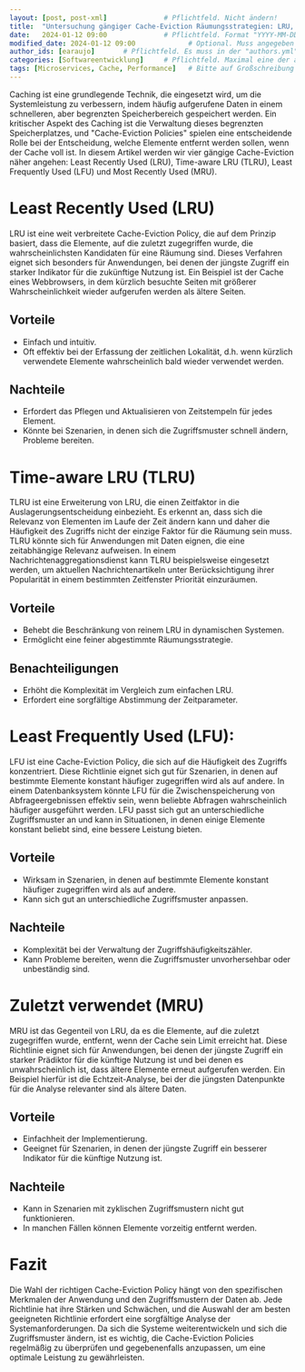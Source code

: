 ```yaml
---
layout: [post, post-xml]              # Pflichtfeld. Nicht ändern!
title:  "Untersuchung gängiger Cache-Eviction Räumungsstrategien: LRU, TLRU, LFU, and MRU"         # Pflichtfeld. Bitte einen Titel für den Blog Post angeben.
date:   2024-01-12 09:00              # Pflichtfeld. Format "YYYY-MM-DD HH:MM". Muss für Veröffentlichung in der Vergangenheit liegen. (Für Preview egal)
modified_date: 2024-01-12 09:00             # Optional. Muss angegeben werden, wenn eine bestehende Datei geändert wird.
author_ids: [earaujo]       # Pflichtfeld. Es muss in der "authors.yml" einen Eintrag mit diesen Namen geben.
categories: [Softwareentwicklung]     # Pflichtfeld. Maximal eine der angegebenen Kategorien verwenden.
tags: [Microservices, Cache, Performance]   # Bitte auf Großschreibung achten.
---
```

Caching ist eine grundlegende Technik, die eingesetzt wird, um die Systemleistung zu verbessern, indem häufig aufgerufene Daten in einem schnelleren, aber begrenzten Speicherbereich gespeichert werden. 
Ein kritischer Aspekt des Caching ist die Verwaltung dieses begrenzten Speicherplatzes, und "Cache-Eviction Policies" spielen eine entscheidende Rolle bei der Entscheidung, welche Elemente entfernt werden sollen, wenn der Cache voll ist. 
In diesem Artikel werden wir vier gängige Cache-Eviction näher angehen: Least Recently Used (LRU), Time-aware LRU (TLRU), Least Frequently Used (LFU) und Most Recently Used (MRU).

# Least Recently Used (LRU)

LRU ist eine weit verbreitete Cache-Eviction Policy, die auf dem Prinzip basiert, dass die Elemente, auf die zuletzt zugegriffen wurde, die wahrscheinlichsten Kandidaten für eine Räumung sind. 
Dieses Verfahren eignet sich besonders für Anwendungen, bei denen der jüngste Zugriff ein starker Indikator für die zukünftige Nutzung ist. 
Ein Beispiel ist der Cache eines Webbrowsers, in dem kürzlich besuchte Seiten mit größerer Wahrscheinlichkeit wieder aufgerufen werden als ältere Seiten.

## Vorteile

- Einfach und intuitiv.
- Oft effektiv bei der Erfassung der zeitlichen Lokalität, d.h. wenn kürzlich verwendete Elemente wahrscheinlich bald wieder verwendet werden.

## Nachteile

- Erfordert das Pflegen und Aktualisieren von Zeitstempeln für jedes Element.
- Könnte bei Szenarien, in denen sich die Zugriffsmuster schnell ändern, Probleme bereiten.

# Time-aware LRU (TLRU)

TLRU ist eine Erweiterung von LRU, die einen Zeitfaktor in die Auslagerungsentscheidung einbezieht. 
Es erkennt an, dass sich die Relevanz von Elementen im Laufe der Zeit ändern kann und daher die Häufigkeit des Zugriffs nicht der einzige Faktor für die Räumung sein muss. 
TLRU könnte sich für Anwendungen mit Daten eignen, die eine zeitabhängige Relevanz aufweisen. 
In einem Nachrichtenaggregationsdienst kann TLRU beispielsweise eingesetzt werden, um aktuellen Nachrichtenartikeln unter Berücksichtigung ihrer Popularität in einem bestimmten Zeitfenster Priorität einzuräumen.

## Vorteile

- Behebt die Beschränkung von reinem LRU in dynamischen Systemen.
- Ermöglicht eine feiner abgestimmte Räumungsstrategie.

## Benachteiligungen

- Erhöht die Komplexität im Vergleich zum einfachen LRU.
- Erfordert eine sorgfältige Abstimmung der Zeitparameter.

# Least Frequently Used (LFU):
LFU ist eine Cache-Eviction Policy, die sich auf die Häufigkeit des Zugriffs konzentriert. 
Diese Richtlinie eignet sich gut für Szenarien, in denen auf bestimmte Elemente konstant häufiger zugegriffen wird als auf andere. 
In einem Datenbanksystem könnte LFU für die Zwischenspeicherung von Abfrageergebnissen effektiv sein, wenn beliebte Abfragen wahrscheinlich häufiger ausgeführt werden. 
LFU passt sich gut an unterschiedliche Zugriffsmuster an und kann in Situationen, in denen einige Elemente konstant beliebt sind, eine bessere Leistung bieten.

## Vorteile

- Wirksam in Szenarien, in denen auf bestimmte Elemente konstant häufiger zugegriffen wird als auf andere.
- Kann sich gut an unterschiedliche Zugriffsmuster anpassen.

## Nachteile

- Komplexität bei der Verwaltung der Zugriffshäufigkeitszähler.
- Kann Probleme bereiten, wenn die Zugriffsmuster unvorhersehbar oder unbeständig sind.


# Zuletzt verwendet (MRU)
MRU ist das Gegenteil von LRU, da es die Elemente, auf die zuletzt zugegriffen wurde, entfernt, wenn der Cache sein Limit erreicht hat. 
Diese Richtlinie eignet sich für Anwendungen, bei denen der jüngste Zugriff ein starker Prädiktor für die künftige Nutzung ist und bei denen es unwahrscheinlich ist, dass ältere Elemente erneut aufgerufen werden. 
Ein Beispiel hierfür ist die Echtzeit-Analyse, bei der die jüngsten Datenpunkte für die Analyse relevanter sind als ältere Daten.

## Vorteile

- Einfachheit der Implementierung.
- Geeignet für Szenarien, in denen der jüngste Zugriff ein besserer Indikator für die künftige Nutzung ist.

## Nachteile

- Kann in Szenarien mit zyklischen Zugriffsmustern nicht gut funktionieren.
- In manchen Fällen können Elemente vorzeitig entfernt werden.

# Fazit

Die Wahl der richtigen Cache-Eviction Policy hängt von den spezifischen Merkmalen der Anwendung und den Zugriffsmustern der Daten ab. 
Jede Richtlinie hat ihre Stärken und Schwächen, und die Auswahl der am besten geeigneten Richtlinie erfordert eine sorgfältige Analyse der Systemanforderungen. 
Da sich die Systeme weiterentwickeln und sich die Zugriffsmuster ändern, ist es wichtig, die Cache-Eviction Policies regelmäßig zu überprüfen und gegebenenfalls anzupassen, um eine optimale Leistung zu gewährleisten.

